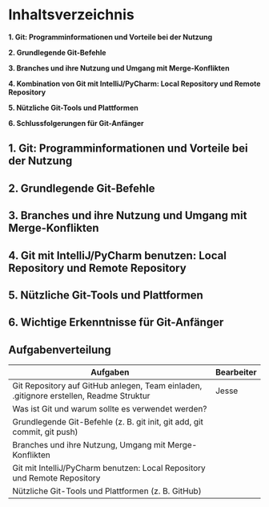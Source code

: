 # Inhaltsverzeichnis
**1. Git: Programminformationen und Vorteile bei der Nutzung**

**2. Grundlegende Git-Befehle**

**3. Branches und ihre Nutzung und Umgang mit Merge-Konflikten**

**4. Kombination von Git mit IntelliJ/PyCharm: Local Repository und Remote Repository**

**5. Nützliche Git-Tools und Plattformen**

**6. Schlussfolgerungen für Git-Anfänger**

## 1. Git: Programminformationen und Vorteile bei der Nutzung

## 2. Grundlegende Git-Befehle

## 3. Branches und ihre Nutzung und Umgang mit Merge-Konflikten

## 4. Git mit IntelliJ/PyCharm benutzen: Local Repository und Remote Repository

## 5. Nützliche Git-Tools und Plattformen

## 6. Wichtige Erkenntnisse für Git-Anfänger

## Aufgabenverteilung

| Aufgaben                                                                                | Bearbeiter |
|-----------------------------------------------------------------------------------------|------------|
| Git Repository auf GitHub anlegen, Team einladen, .gitignore erstellen, Readme Struktur | Jesse      |
| Was ist Git und warum sollte es verwendet werden?                                       |            |
| Grundlegende Git-Befehle (z. B. git init, git add, git commit, git push)                |            |
| Branches und ihre Nutzung, Umgang mit Merge-Konflikten                                  |            |
| Git mit IntelliJ/PyCharm benutzen: Local Repository und Remote Repository               |            |
| Nützliche Git-Tools und Plattformen (z. B. GitHub)                                      |            |